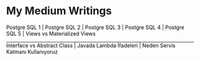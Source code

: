 # My Medium Writings

<p>
    <a href="https://medium.com/@mahmutaltunkaya3r/pgsql-kullan%C4%B1m%C4%B1-temel-komutlar-ve-%C3%B6rnekler-1-0c26923ef8fa" style="text-decoration:none; color:black;">Postgre SQL 1</a> |
    <a href="https://medium.com/@mahmutaltunkaya3r/pgsql-kullan%C4%B1m%C4%B1-temel-komutlar-ve-%C3%B6rnekler-2-70eb25032893" style="text-decoration:none; color:black;">Postgre SQL 2</a> |
    <a href="https://medium.com/@mahmutaltunkaya3r/pgsql-kullan%C4%B1m%C4%B1-temel-komutlar-ve-%C3%B6rnekler-3-c36f64a8d6db" style="text-decoration:none; color:black;">Postgre SQL 3</a> |
    <a href="https://medium.com/@mahmutaltunkaya3r/pgsql-kullan%C4%B1m%C4%B1-temel-komutlar-ve-%C3%B6rnekler-4-55d8e34b3e9a" style="text-decoration:none; color:black;">Postgre SQL 4</a> |
    <a href="https://medium.com/@mahmutaltunkaya3r/pgsql-kullan%C4%B1m%C4%B1-temel-komutlar-ve-%C3%B6rnekler-5-85549fe45ba0" style="text-decoration:none; color:black;">Postgre SQL 5</a> |
    <a href="https://medium.com/@mahmutaltunkaya3r/sql-views-ve-materialized-views-farklar-ve-kullan%C4%B1m-senaryolar%C4%B1-e8fda4e69292" style="text-decoration:none; color:black;">Views vs Materialized Views</a>
   
</p>
<hr style="margin: 0;">
<p style="margin-top: 0;">
<a href="https://medium.com/@mahmutaltunkaya3r/interface-ve-abstract-class-farkl%C4%B1l%C4%B1klar-avantajlar-ve-dezavantajlar-99b740e0fc12" style="text-decoration:none; color:black;">Interface vs Abstract Class</a> |
<a href="https://medium.com/@mahmutaltunkaya3r/javada-lambda-i%CC%87fadeleri-temel-bilgiler-ve-kullan%C4%B1m-%C3%B6rnekleri-6421b0e391b4" style="text-decoration:none; color:black;">Javada Lambda İfadeleri</a> |
<a href="https://medium.com/@mahmutaltunkaya3r/neden-servis-katman%C4%B1-service-layer-kullan%C4%B1yoruz-9ea7b35dfb03" style="text-decoration:none; color:black;">Neden Servis Katmanı Kullanıyoruz</a> 
</p>
